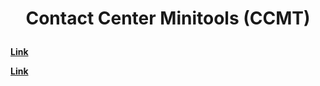 # <p align="center">Contact Center Minitools (CCMT)</p>

**[Link](./README_LANG/README_DE.html "Beschreibung")**

**[Link](./README_LANG/README_EN.html "Description")**

